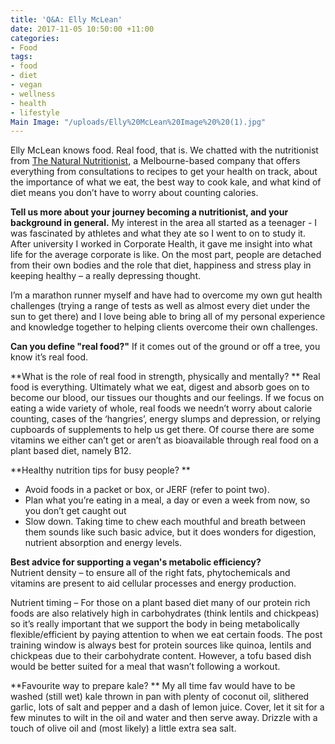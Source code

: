 ```yaml
---
title: 'Q&A: Elly McLean'
date: 2017-11-05 10:50:00 +11:00
categories:
- Food
tags:
- food
- diet
- vegan
- wellness
- health
- lifestyle
Main Image: "/uploads/Elly%20McLean%20Image%20%20(1).jpg"
---
```


Elly McLean knows food. Real food, that is. We chatted with the nutritionist from [The Natural Nutritionist](https://www.thenaturalnutritionist.com.au), a Melbourne-based company that offers everything from consultations to recipes to get your health on track, about the importance of what we eat, the best way to cook kale, and what kind of diet means you don’t have to worry about counting calories. 

**Tell us more about your journey becoming a nutritionist, and your background in general.**
My interest in the area all started as a teenager - I was fascinated by athletes and what they ate so I went to on to study it.  After university I worked in Corporate Health, it gave me insight into what life for the average corporate is like. On the most part, people are detached from their own bodies and the role that diet, happiness and stress play in keeping healthy – a really depressing thought.  

I’m a marathon runner myself and have had to overcome my own gut health challenges (trying a range of tests as well as almost every diet under the sun to get there) and I love being able to bring all of my personal experience and knowledge together to helping clients overcome their own challenges.

**Can you define "real food?"**
If it comes out of the ground or off a tree, you know it’s real food. 

**What is the role of real food in strength, physically and mentally? **
Real food is everything. Ultimately what we eat, digest and absorb goes on to become our blood, our tissues our thoughts and our feelings. If we focus on eating a wide variety of whole, real foods we needn’t worry about calorie counting, cases of the ‘hangries’, energy slumps and depression, or relying cupboards of supplements to help us get there. Of course there are some vitamins we either can’t get or aren’t as bioavailable through real food on a plant based diet, namely B12. 

**Healthy nutrition tips for busy people? **
* Avoid foods in a packet or box, or JERF (refer to point two). 
* Plan what you’re eating in a meal, a day or even a week from now, so you don’t get caught out 
* Slow down. Taking time to chew each mouthful and breath between them sounds like such basic advice, but it does wonders for digestion, nutrient absorption and energy levels. 

**Best advice for supporting a vegan's metabolic efficiency?**	
Nutrient density – to ensure all of the right fats, phytochemicals and vitamins are present to aid cellular processes and energy production. 

Nutrient timing – For those on a plant based diet many of our protein rich foods are also relatively high in carbohydrates (think lentils and chickpeas) so it’s really important that we support the body in being metabolically flexible/efficient by paying attention to when we eat certain foods. The post training window is always best for protein sources like quinoa, lentils and chickpeas due to their carbohydrate content. However, a tofu based dish would be better suited for a meal that wasn’t following a workout.    

**Favourite way to prepare kale? **
My all time fav would have to be washed (still wet) kale thrown in pan with plenty of coconut oil, slithered garlic, lots of salt and pepper and a dash of lemon juice. Cover, let it sit for a few minutes to wilt in the oil and water and then serve away. Drizzle with a touch of olive oil and (most likely) a little extra sea salt. 
